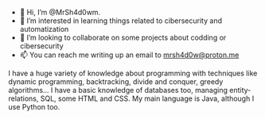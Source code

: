 - 👋 Hi, I’m @MrSh4d0wm.
- 👀 I’m interested in learning things related to cibersecurity and automatization
- 💞️ I’m looking to collaborate on some projects about codding or cibersecurity
- 📫 You can reach me writing up an email to mrsh4d0w@proton.me

I have a huge variety of knowledge about programming with techniques like dynamic programming, backtracking, divide and conquer, greedy algorithms...
I have a basic knowledge of databases too, managing entity-relations, SQL, some HTML and CSS.
My main language is Java, although I use Python too. 

<!---
MrSh4d0w/MrSh4d0w is a ✨ special ✨ repository because its `README.md` (this file) appears on your GitHub profile.
You can click the Preview link to take a look at your changes.
--->
